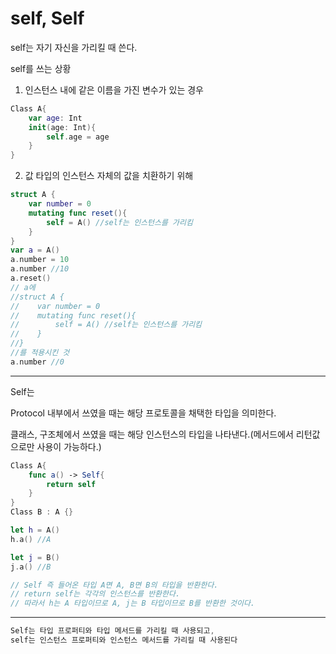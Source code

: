 # self, Self
self는 자기 자신을 가리킬 때 쓴다.

self를 쓰는 상황

1. 인스턴스 내에 같은 이름을 가진 변수가 있는 경우

```swift
Class A{
	var age: Int
	init(age: Int){
		self.age = age
	}
}
```

2. 값 타입의 인스턴스 자체의 값을 치환하기 위해

```swift
struct A {
    var number = 0
    mutating func reset(){
        self = A() //self는 인스턴스를 가리킴
    }
}
var a = A()
a.number = 10
a.number //10
a.reset()
// a에 
//struct A {
//    var number = 0
//    mutating func reset(){
//        self = A() //self는 인스턴스를 가리킴
//    }
//}
//를 적용시킨 것
a.number //0
```

---

Self는

Protocol 내부에서 쓰였을 때는 해당 프로토콜을 채택한 타입을 의미한다.

클래스, 구조체에서 쓰였을 때는 해당 인스턴스의 타입을 나타낸다.(메서드에서 리턴값으로만 사용이 가능하다.)

```swift
Class A{
	func a() -> Self{
		return self
	}
}
Class B : A {}

let h = A()
h.a() //A

let j = B()
j.a() //B

// Self 즉 들어온 타입 A면 A, B면 B의 타입을 반환한다.
// return self는 각각의 인스턴스를 반환한다.
// 따라서 h는 A 타입이므로 A, j는 B 타입이므로 B를 반환한 것이다.
```

---

```swift
Self는 타입 프로퍼티와 타입 메서드를 가리킬 때 사용되고,
self는 인스턴스 프로퍼티와 인스턴스 메서드를 가리킬 때 사용된다
```